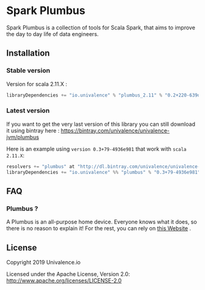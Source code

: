 Spark Plumbus
======================

Spark Plumbus is a collection of tools for Scala Spark, that aims to
improve the day to day life of data engineers.

## Installation

### Stable version

Version for scala 2.11.X :

```scala
libraryDependencies += "io.univalence" % "plumbus_2.11" % "0.2+220-639d2e4b"
```

### Latest version

If you want to get the very last version of this library you can still download it using bintray here : https://bintray.com/univalence/univalence-jvm/plumbus

Here is an example using ```version 0.3+79-4936e981``` that work with ```scala 2.11.X```:

```scala
resolvers += "plumbus" at "http://dl.bintray.com/univalence/univalence-jvm"
libraryDependencies += "io.univalence" %% "plumbus" % "0.3+79-4936e981" % Test
```

## FAQ

### Plumbus ?

A Plumbus is an all-purpose home device. Everyone knows what it does,
so there is no reason to explain it! For the rest, you can rely on [this
Website](https://rickandmorty.fandom.com/wiki/Plumbus) .

## License

Copyright 2019 Univalence.io

Licensed under the Apache License, Version 2.0:
http://www.apache.org/licenses/LICENSE-2.0
